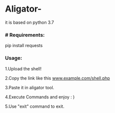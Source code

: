 # Aligator-
it is based on python 3.7

<h3># Requirements:</h3>
pip install requests<br>
<h3>Usage:</h3>
1.Upload the shell!

2.Copy the link like this www.example.com/shell.php

3.Paste it in aligator tool.

4.Execute Commands and enjoy : )

5.Use "exit" command to exit.
